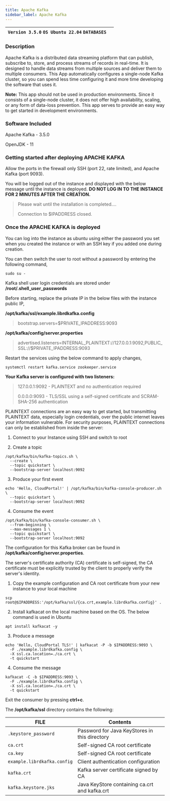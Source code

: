 ```yaml
---
title: Apache Kafka
sidebar_label: Apache Kafka
---
```



|**`Version 3.5.0` `OS Ubuntu 22.04` `DATABASES`**|  |
|-------------------------------------------------|--|

### Description

Apache Kafka is a distributed data streaming platform that can publish, subscribe to, store, and process streams of records in real-time. It is designed to handle data streams from multiple sources and deliver them to multiple consumers. This  App automatically configures a single-node Kafka cluster, so you can spend less time configuring it and more time developing the software that uses it.


**Note:** This app should not be used in production environments. Since it consists of a single-node cluster, it does not offer high availability, scaling, or any form of data-loss prevention. This app serves to provide an easy way to get started in development environments.

### Software Included

Apache Kafka - 3.5.0

OpenJDK - 11

### Getting started after deploying APACHE KAFKA

Allow the ports in the firewall only SSH (port 22, rate limited), and Apache Kafka (port 9093).

You will be logged out of the instance and displayed with the below message until the instance is deployed.  **DO NOT LOG IN TO THE INSTANCE FOR 2 MINUTES AFTER THE CREATION.**

> Please wait until the installation is completed.... 
>
> Connection to $IPADDRESS closed.

### Once the APACHE KAFKA is deployed

You can log into the instance as ubuntu using either the password you set when you created the instance or with an SSH key if you added one during creation.

You can then switch the user to root without a password by entering the following command,
~~~
sudo su -
~~~

Kafka shell user login credentials are stored under **/root/.shell_user_passwords**

Before starting, replace the private IP in the below files with the instance public IP,

**/opt/kafka/ssl/example.librdkafka.config**

> bootstrap.servers=$PRIVATE_IPADDRESS:9093

**/opt/kafka/config/server.properties**

> advertised.listeners=INTERNAL_PLAINTEXT://127.0.0.1:9092,PUBLIC_SSL://$PRIVATE_IPADDRESS:9093

Restart the services using the below command to apply changes,
~~~
systemctl restart kafka.service zookeeper.service
~~~

**Your Kafka server is configured with two listeners:**

> 127.0.0.1:9092 - PLAINTEXT and no authentication required
>
> 0.0.0.0:9093 - TLS/SSL using a self-signed certificate and SCRAM-SHA-256 authentication

PLAINTEXT connections are an easy way to get started, but transmitting PLAINTEXT data, especially login credentials, over the public internet leaves your information vulnerable. For security purposes, PLAINTEXT connections can only be established from inside the server:

1. Connect to your Instance using SSH and switch to root

2. Create a topic
~~~
/opt/kafka/bin/kafka-topics.sh \
  --create \
  --topic quickstart \
  --bootstrap-server localhost:9092
~~~
3. Produce your first event
~~~
echo 'Hello, CloudPortal!' | /opt/kafka/bin/kafka-console-producer.sh \
  --topic quickstart \
  --bootstrap-server localhost:9092
~~~
4. Consume the event
~~~
/opt/kafka/bin/kafka-console-consumer.sh \
  --from-beginning \
  --max-messages 1 \
  --topic quickstart \
  --bootstrap-server localhost:9092
~~~

The configuration for this Kafka broker can be found in **/opt/kafka/config/server.properties**.

The server's certificate authority (CA) certificate is self-signed, the CA certificate must be explicitly trusted by the client to properly verify the server's identity.


1. Copy the example configuration and CA root certificate from your new instance to your local machine
~~~
scp root@$IPADDRESS:'/opt/kafka/ssl/{ca.crt,example.librdkafka.config}' .
~~~

2. Install kafkacat on the local machine based on the OS. The below command is used in Ubuntu
~~~
apt install kafkacat -y
~~~

3. Produce a message
~~~
echo 'Hello, CloudPortal TLS!' | kafkacat -P -b $IPADDRESS:9093 \
  -F ./example.librdkafka.config \
  -X ssl.ca.location=./ca.crt \
  -t quickstart
~~~

4. Consume the message
~~~
kafkacat -C -b $IPADDRESS:9093 \
  -F ./example.librdkafka.config \
  -X ssl.ca.location=./ca.crt \
  -t quickstart
~~~

Exit the consumer by pressing **ctrl+c**.

The **/opt/kafka/ssl** directory contains the following:

|FILE                            |Contents                         |
|--------------------------------|---------------------------------------------|
|`.keystore_password`            |Password for Java KeyStores in this directory|
|`ca.crt`                        |Self-signed CA root certificate              |
|`ca.key`                        |Self-signed CA root certificate              |
|`example.librdkafka.config`     |Client authentication configuration          |
|`kafka.crt`                     |Kafka server certificate signed by CA        |
|`kafka.keystore.jks`            |Java KeyStore containing ca.crt and kafka.crt|